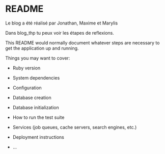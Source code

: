 # README

Le blog a été réalisé par Jonathan, Maxime et Marylis

Dans blog_thp tu peux voir les étapes de reflexions.


This README would normally document whatever steps are necessary to get the
application up and running.

Things you may want to cover:

* Ruby version

* System dependencies

* Configuration

* Database creation

* Database initialization

* How to run the test suite

* Services (job queues, cache servers, search engines, etc.)

* Deployment instructions

* ...
